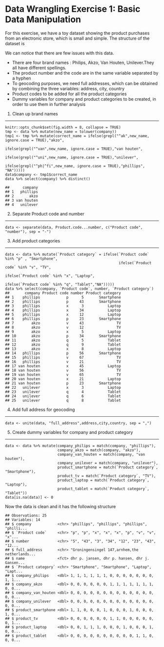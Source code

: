 **Data Wrangling Exercise 1: Basic Data Manipulation**
======================================================

For this exercise, we have a toy dataset showing the product purchases
from an electronic store, which is small and simple. The structure of
the dataset is

We can notice that there are few issues with this data.

-   There are four brand names : Philips, Akzo, Van Houten,
    Unilever.They all have different spellings.
-   The product number and the code are in the same variable separated
    by a hyphen
-   To geocoding purposes, we need full addresses, which can be obtained
    by combining the three variables: address, city, country
-   Product codes to be added for all the product categories
-   Dummy variables for company and product categories to be created, in
    order to use them in further analysis

1. Clean up brand names
-----------------------

    knitr::opts_chunk$set(fig.width = 8, collapse = TRUE)
    tmp <- data %>% mutate(new_name = tolower(company))
    tmp1 <- tmp %>% mutate(correct_name = ifelse(grepl("^ak",new_name, ignore.case = TRUE),"akzo", 
                                                 ifelse(grepl("^van",new_name, ignore.case = TRUE),"van houten",
                                                        ifelse(grepl("^uni",new_name, ignore.case = TRUE),"unilever",
                                                               ifelse(grepl("^ph|^fi",new_name, ignore.case = TRUE),"phillips", "NA")))))
    data$company <- tmp1$correct_name
    data %>% select(company) %>% distinct()

    ##      company
    ## 1   phillips
    ## 2       akzo
    ## 3 van houten
    ## 4   unilever

2. Separate Product code and number
-----------------------------------

    data <- separate(data, Product.code...number, c("Product code", "number"), sep = "-")

3. Add product categories
-------------------------

    data <- data %>% mutate(`Product category` = ifelse(`Product code` %in% "p" , "Smartphone",
                                                        ifelse(`Product code` %in% "v", "TV",
                                                               ifelse(`Product code` %in% "x", "Laptop",
                                                                      ifelse(`Product code` %in% "q", "Tablet","NA")))))
    data %>% select(company, `Product code`, number, `Product category`)
    ##       company Product code number Product category
    ## 1    phillips            p      5       Smartphone
    ## 2    phillips            p     43       Smartphone
    ## 3    phillips            x      3           Laptop
    ## 4    phillips            x     34           Laptop
    ## 5    phillips            x     12           Laptop
    ## 6    phillips            p     23       Smartphone
    ## 7        akzo            v     43               TV
    ## 8        akzo            v     12               TV
    ## 9        akzo            x      5           Laptop
    ## 10       akzo            p     34       Smartphone
    ## 11       akzo            q      5           Tablet
    ## 12       akzo            q      9           Tablet
    ## 13       akzo            x      8           Laptop
    ## 14   phillips            p     56       Smartphone
    ## 15   phillips            v     67               TV
    ## 16   phillips            v     21               TV
    ## 17 van houten            x     45           Laptop
    ## 18 van houten            v     56               TV
    ## 19 van houten            v     65               TV
    ## 20 van houten            x     21           Laptop
    ## 21 van houten            p     23       Smartphone
    ## 22   unilever            x      3           Laptop
    ## 23   unilever            q      4           Tablet
    ## 24   unilever            q      6           Tablet
    ## 25   unilever            q      8           Tablet

4. Add full address for geocoding
---------------------------------

    data <- unite(data, "full_address",address,city,country, sep = ",")

5. Create dummy variables for company and product category
----------------------------------------------------------

    data <- data %>% mutate(company_philips = match(company, "phillips"),
                            company_akzo = match(company, "akzo"),
                            company_van_houten = match(company, "van houten"),
                            company_unilever = match(company, "unilever"),
                            product_smartphone = match(`Product category`, "Smartphone"),
                            product_tv = match(`Product category`, "TV"),
                            product_laptop = match(`Product category`, "Laptop"),
                            product_tablet = match(`Product category`, "Tablet"))
    data[is.na(data)] <- 0

Now the data is clean and it has the following structure

    ## Observations: 25
    ## Variables: 14
    ## $ company            <chr> "phillips", "phillips", "phillips", "philli...
    ## $ `Product code`     <chr> "p", "p", "x", "x", "x", "p", "v", "v", "x"...
    ## $ number             <chr> "5", "43", "3", "34", "12", "23", "43", "12...
    ## $ full_address       <chr> "Groningensingel 147,arnhem,the netherlands...
    ## $ name               <fct> dhr p. jansen, dhr p. hansen, dhr j. Gansen...
    ## $ `Product category` <chr> "Smartphone", "Smartphone", "Laptop", "Lapt...
    ## $ company_philips    <dbl> 1, 1, 1, 1, 1, 1, 0, 0, 0, 0, 0, 0, 0, 1, 1...
    ## $ company_akzo       <dbl> 0, 0, 0, 0, 0, 0, 1, 1, 1, 1, 1, 1, 1, 0, 0...
    ## $ company_van_houten <dbl> 0, 0, 0, 0, 0, 0, 0, 0, 0, 0, 0, 0, 0, 0, 0...
    ## $ company_unilever   <dbl> 0, 0, 0, 0, 0, 0, 0, 0, 0, 0, 0, 0, 0, 0, 0...
    ## $ product_smartphone <dbl> 1, 1, 0, 0, 0, 1, 0, 0, 0, 1, 0, 0, 0, 1, 0...
    ## $ product_tv         <dbl> 0, 0, 0, 0, 0, 0, 1, 1, 0, 0, 0, 0, 0, 0, 1...
    ## $ product_laptop     <dbl> 0, 0, 1, 1, 1, 0, 0, 0, 1, 0, 0, 0, 1, 0, 0...
    ## $ product_tablet     <dbl> 0, 0, 0, 0, 0, 0, 0, 0, 0, 0, 1, 1, 0, 0, 0...
